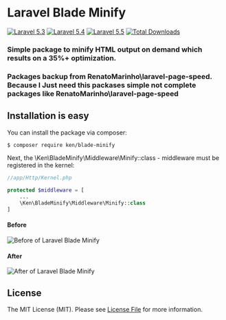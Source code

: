 # Laravel Blade Minify

[![Laravel 5.3](https://img.shields.io/badge/Laravel-5.3-brightgreen.svg?style=flat-square)](http://laravel.com)
[![Laravel 5.4](https://img.shields.io/badge/Laravel-5.4-brightgreen.svg?style=flat-square)](http://laravel.com)
[![Laravel 5.5](https://img.shields.io/badge/Laravel-5.5-brightgreen.svg?style=flat-square)](http://laravel.com)
[![Total Downloads](https://poser.pugx.org/renatomarinho/laravel-blade-minify/downloads)](https://packagist.org/packages/renatomarinho/laravel-blade-minify)

### Simple package to minify HTML output on demand which results on a 35%+ optimization.
### Packages backup from RenatoMarinho\laravel-page-speed. Because I Just need this packases simple not complete packages like RenatoMarinho\laravel-page-speed

## Installation is easy

You can install the package via composer:

```bash
$ composer require ken/blade-minify
```

Next, the \Ken\BladeMinify\Middleware\Minify::class - middleware must be registered in the kernel:

```php
//app/Http/Kernel.php

protected $middleware = [
    ...
    \Ken\BladeMinify\Middleware\Minify::class
]
```


#### Before

![Before of Laravel Blade Minify](https://i.imgur.com/cN3MWYh.png)

#### After

![After of Laravel Blade Minify](https://i.imgur.com/IKWKLkL.png)


## License

The MIT License (MIT). Please see [License File](LICENSE.md) for more information.
